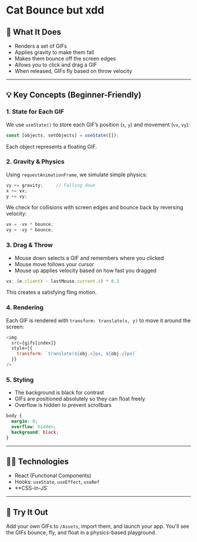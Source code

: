 # Cat Bounce but xdd


## 🧹 What It Does

- Renders a set of GIFs
- Applies gravity to make them fall
- Makes them bounce off the screen edges
- Allows you to click and drag a GIF
- When released, GIFs fly based on throw velocity

---

## 💡 Key Concepts (Beginner-Friendly)

### 1. State for Each GIF

We use `useState()` to store each GIF’s position (`x`, `y`) and movement (`vx`, `vy`):

```js
const [objects, setObjects] = useState([]);
```

Each object represents a floating GIF.

### 2. Gravity & Physics

Using `requestAnimationFrame`, we simulate simple physics:

```js
vy += gravity;     // Falling down
x += vx;
y += vy;
```

We check for collisions with screen edges and bounce back by reversing velocity:

```js
vx = -vx * bounce;
vy = -vy * bounce;
```

### 3. Drag & Throw

- Mouse down selects a GIF and remembers where you clicked
- Mouse move follows your cursor
- Mouse up applies velocity based on how fast you dragged

```js
vx: (e.clientX - lastMouse.current.x) * 0.3
```

This creates a satisfying fling motion.

### 4. Rendering

Each GIF is rendered with `transform: translate(x, y)` to move it around the screen:

```js
<img
  src={gifs[index]}
  style={{
    transform: `translate(${obj.x}px, ${obj.y}px)`
  }}
/>
```

### 5. Styling

- The background is black for contrast
- GIFs are positioned absolutely so they can float freely
- Overflow is hidden to prevent scrollbars

```css
body {
  margin: 0;
  overflow: hidden;
  background: black;
}
```

---

## 👷‍♂️ Technologies

- React (Functional Components)
- Hooks: `useState`, `useEffect`, `useRef`
- **CSS-in-JS`

---

## 🚀 Try It Out

Add your own GIFs to `/Assets`, import them, and launch your app. You'll see the GIFs bounce, fly, and float in a physics-based playground.
